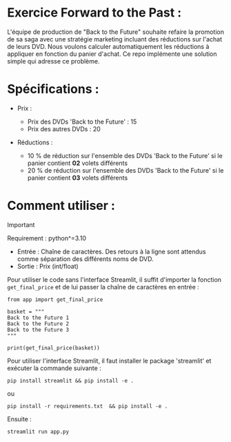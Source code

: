 # Exercice Forward to the Past :

L'équipe de production de "Back to the Future" souhaite refaire la promotion de sa saga avec une stratégie marketing incluant des réductions sur l'achat de leurs DVD.
Nous voulons calculer automatiquement les réductions à appliquer en fonction du panier d'achat.
Ce repo implémente une solution simple qui adresse ce problème.

# Spécifications :

- Prix :
    - Prix des DVDs 'Back to the Future' : 15
    - Prix des autres DVDs : 20

- Réductions :
    - 10 % de réduction sur l'ensemble des DVDs 'Back to the Future' si le panier contient **02** volets différents
    - 20 % de réduction sur l'ensemble des DVDs 'Back to the Future' si le panier contient **03** volets différents

# Comment utiliser :


> [!IMPORTANT]
> Requirement : python^=3.10

- Entrée : Chaîne de caractères. Des retours à la ligne sont attendus comme séparation des différents noms de DVD.
- Sortie : Prix (int/float)

Pour utiliser le code sans l'interface Streamlit, il suffit d'importer la fonction `get_final_price` et de lui passer la chaîne de caractères en entrée :
```
from app import get_final_price

basket = """
Back to the Future 1
Back to the Future 2
Back to the Future 3
"""

print(get_final_price(basket))
```

Pour utiliser l'interface Streamlit, il faut installer le package 'streamlit' et exécuter la commande suivante :
```
pip install streamlit && pip install -e .
```
ou 
```
pip install -r requirements.txt  && pip install -e .
```

Ensuite :
```
streamlit run app.py
```
